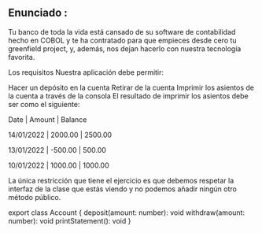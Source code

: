 ## Enunciado :

Tu banco de toda la vida está cansado de su software de contabilidad hecho en COBOL y te ha contratado para que empieces desde cero tu greenfield project, y, además, nos dejan hacerlo con nuestra tecnología favorita.

Los requisitos
Nuestra aplicación debe permitir:

Hacer un depósito en la cuenta
Retirar de la cuenta
Imprimir los asientos de la cuenta a través de la consola
El resultado de imprimir los asientos debe ser como el siguiente:

Date | Amount | Balance

14/01/2022 | 2000.00 | 2500.00

13/01/2022 | -500.00 | 500.00

10/01/2022 | 1000.00 | 1000.00

La única restricción que tiene el ejercicio es que debemos respetar la interfaz de la clase que estás viendo y no podemos añadir ningún otro método público.

export class Account {
deposit(amount: number): void
withdraw(amount: number): void
printStatement(): void
}
